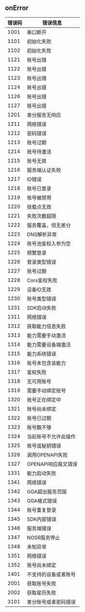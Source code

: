 ## onError  

| 错误码 | 错误信息 |
| --- | --- |
| 1001 | 串口断开       |
| 1101 | 初始化失败     |
| 1102 | 初始化失败     |
| 1121 | 账号出错       |
| 1122 | 账号出错       |
| 1123 | 账号出错       |
| 1124 | 账号出错       |
| 1126 | 账号出错       |
| 1127 | 账号出错       |
| 1201 | 差分服务无响应  |
| 1211 | 网络错误       |
| 1212 | 密码错误       |
| 1213 | 账号过期       |
| 1214 | 账号待激活     |
| 1215 | 账号无效       |
| 1216 | 服务端认证失败  |
| 1217 | ID错误         |
| 1218 | 账号已登录      |
| 1219 | 账号被禁用       |
| 1220 | 挂载点无效       |
| 1221 | 失败次数超限       |
| 1222 | 服务覆盖，但无差分       |
| 1223 | DNS解析异常       |
| 1224 | 账号池鉴权入参为空       |
| 1225 | 频繁登录       |
| 1226 | 登录类型错误       |
| 1227 | 账号过期       |
| 1228 | Cors鉴权失败       |
| 1229 | 设备ID无效       |
| 1230 | 账号类型错误       |
| 1231 | SDK启动失败       |
| 1311 | 网络错误      |
| 1312 | 获取能力信息失败       |
| 1313 | 能力需要手动激活       |
| 1314 | 能力需要设备端激活       |
| 1315 | 能力系统错误      |
| 1316 | 账号未包含该能力       |
| 1317 | 鉴权失败       |
| 1318 | 无可用账号       |
| 1319 | 需要手动绑定账号       |
| 1320 | 账号正在绑定中    |
| 1321 | 账号尚未绑定      |
| 1322 | 账号已过期     |
| 1323 | 账号数不够     |
| 1324 | 当前账号不允许此操作   |
| 1325 | 账号或秘钥错误     |
| 1326 | 调⽤OPENAPI失败     |
| 1327 | OPENAPI响应报⽂错误      |
| 1331 | 能⼒启动失败      |
| 1341 | 网络错误     |
| 1342 | GGA超出服务范围     |
| 1343 | GGA格式错误      |
| 1344 | 账号重复登录      |
| 1345 | SDK内部错误      |
| 1346 | 服务端错误      |
| 1347 | NOSR服务停⽌     |
| 1348 | 未知异常      |
| 1351 | 网络错误     |
| 1352 | 账号尚未绑定    |
| 1401 | 不支持的设备或者账号    |
| 2001 | 获取账号失败   |
| 2002 | 获取星历失败   |
| 3101 | 差分账号或者密码错误   |
